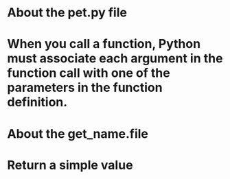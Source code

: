 # About the pet.py file
# When you call a function, Python must associate each argument in the function call with one of the parameters in the function definition.
# About the get_name.file
# Return a simple value
